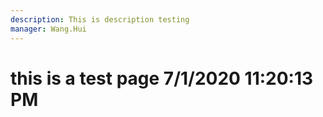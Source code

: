 ```yaml
---
description: This is description testing
manager: Wang.Hui
---
```

# this is a test page 7/1/2020 11:20:13 PM